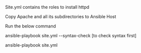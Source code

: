 
Site.yml contains the roles to install httpd

Copy Apache and all its subdirectories to Ansible Host

Run the below command

ansible-playbook site.yml --syntax-check [to check syntax first]

ansible-playbook site.yml

